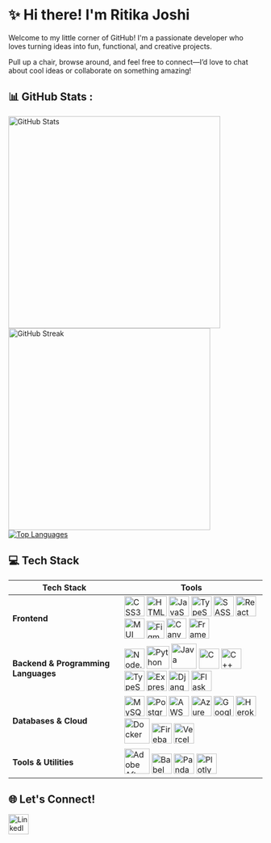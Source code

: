 # ✨ Hi there! I'm Ritika Joshi  

Welcome to my little corner of GitHub! I'm a passionate developer who loves turning ideas into fun, functional, and creative projects.

Pull up a chair, browse around, and feel free to connect—I’d love to chat about cool ideas or collaborate on something amazing!

## 📊 GitHub Stats :
<a href="https://github.com/rjoshi141">
  <img src="https://github-readme-stats.vercel.app/api?username=rjoshi141&theme=highcontrast&hide_border=true&include_all_commits=true&count_private=true&bg_color=0D1117&border_radius=15" alt="GitHub Stats" width="420" style="border-radius:15;" />
</a>
<a href="https://git.io/streak-stats">
  <img src="https://github-readme-streak-stats.herokuapp.com?user=rjoshi141&theme=codestackr&hide_border=true&border_radius=15&short_numbers=true" alt="GitHub Streak" width="400" />
</a>
<a href="https://github.com/rjoshi141">
  <img src="https://github-readme-stats.vercel.app/api/top-langs/?username=rjoshi141&layout=compact&theme=midnight-purple&hide_border=true&bg_color=0E1116&border_radius=15" alt="Top Languages" />
</a>

## 💻 Tech Stack

| Tech Stack             | Tools                                                                                                                                                                                                                                                                                                                                                                                                       |
|-------------------------|-------------------------------------------------------------------------------------------------------------------------------------------------------------------------------------------------------------------------------------------------------------------------------------------------------------------------------------------------------------------------------------------------------------|
| **Frontend**           | <img src="https://cdn.jsdelivr.net/gh/devicons/devicon/icons/css3/css3-original.svg" alt="CSS3" width="40" height="40"/> <img src="https://cdn.jsdelivr.net/gh/devicons/devicon/icons/html5/html5-original.svg" alt="HTML5" width="40" height="40"/> <img src="https://cdn.jsdelivr.net/gh/devicons/devicon/icons/javascript/javascript-original.svg" alt="JavaScript" width="40" height="40"/> <img src="https://cdn.jsdelivr.net/gh/devicons/devicon/icons/typescript/typescript-original.svg" alt="TypeScript" width="40" height="40"/> <img src="https://cdn.jsdelivr.net/gh/devicons/devicon/icons/sass/sass-original.svg" alt="SASS" width="40" height="40"/> <img src="https://cdn.jsdelivr.net/gh/devicons/devicon/icons/react/react-original.svg" alt="React" width="40" height="40"/> <img src="https://img.icons8.com/color/48/000000/material-ui.png" alt="MUI" width="40" height="40"/> <img src="https://cdn.jsdelivr.net/gh/devicons/devicon/icons/figma/figma-original.svg" alt="Figma" width="35" height="35"/> <img src="https://cdn.jsdelivr.net/gh/devicons/devicon/icons/canva/canva-original.svg" alt="Canva" width="40" height="40"/> <img src="https://raw.githubusercontent.com/simple-icons/simple-icons/develop/icons/framer.svg" alt="Framer" width="40" height="40"/> |
| **Backend & Programming Languages** | <img src="https://cdn.jsdelivr.net/gh/devicons/devicon/icons/nodejs/nodejs-original.svg" alt="Node.js" width="40" height="40"/> <img src="https://cdn.jsdelivr.net/gh/devicons/devicon/icons/python/python-original.svg" alt="Python" width="45" height="45"/> <img src="https://cdn.jsdelivr.net/gh/devicons/devicon/icons/java/java-original.svg" alt="Java" width="50" height="50"/> <img src="https://cdn.jsdelivr.net/gh/devicons/devicon/icons/c/c-original.svg" alt="C" width="40" height="40"/> <img src="https://cdn.jsdelivr.net/gh/devicons/devicon/icons/cplusplus/cplusplus-original.svg" alt="C++" width="40" height="40"/> <img src="https://cdn.jsdelivr.net/gh/devicons/devicon/icons/typescript/typescript-original.svg" alt="TypeScript" width="40" height="40"/> <img src="https://cdn.jsdelivr.net/gh/devicons/devicon/icons/express/express-original.svg" alt="Express.js" width="40" height="40"/> <img src="https://img.icons8.com/ios-filled/50/000000/django.png" alt="Django" width="40" height="40"/> <img src="https://cdn.jsdelivr.net/gh/devicons/devicon/icons/flask/flask-original.svg" alt="Flask" width="40" height="40"/> |
| **Databases & Cloud**  | <img src="https://cdn.jsdelivr.net/gh/devicons/devicon/icons/mysql/mysql-original.svg" alt="MySQL" width="40" height="40"/> <img src="https://cdn.jsdelivr.net/gh/devicons/devicon/icons/postgresql/postgresql-original.svg" alt="Postgres" width="40" height="40"/> <img src="https://img.icons8.com/color/48/000000/amazon-web-services.png" alt="AWS" width="40" height="40"/> <img src="https://cdn.jsdelivr.net/gh/devicons/devicon/icons/azure/azure-original.svg" alt="Azure" width="40" height="40"/> <img src="https://cdn.jsdelivr.net/gh/devicons/devicon/icons/googlecloud/googlecloud-original.svg" alt="Google Cloud" width="40" height="40"/> <img src="https://cdn.jsdelivr.net/gh/devicons/devicon/icons/heroku/heroku-original.svg" alt="Heroku" width="40" height="40"/> <img src="https://cdn.jsdelivr.net/gh/devicons/devicon/icons/docker/docker-original.svg" alt="Docker" width="50" height="50"/> <img src="https://cdn.jsdelivr.net/gh/devicons/devicon/icons/firebase/firebase-plain.svg" alt="Firebase" width="40" height="40"/> <img src="https://cdn.jsdelivr.net/gh/devicons/devicon/icons/vercel/vercel-original.svg" alt="Vercel" width="40" height="40"/> |
| **Tools & Utilities**  | <img src="https://img.icons8.com/color/48/000000/adobe-after-effects.png" alt="Adobe After Effects" width="50" height="50"/> <img src="https://cdn.jsdelivr.net/gh/devicons/devicon/icons/babel/babel-original.svg" alt="Babel" width="40" height="40"/> <img src="https://cdn.jsdelivr.net/gh/devicons/devicon/icons/pandas/pandas-original.svg" alt="Pandas" width="40" height="40"/> <img src="https://cdn.jsdelivr.net/gh/devicons/devicon/icons/plotly/plotly-original.svg" alt="Plotly" width="40" height="40"/> |


## 🌐 Let's Connect!
<a href="https://www.linkedin.com/in/ritika-joshi-9395591a7/" target="_blank">
  <img src="https://img.icons8.com/color/48/000000/linkedin.png" alt="LinkedIn" width="40" height="40" />
</a>
